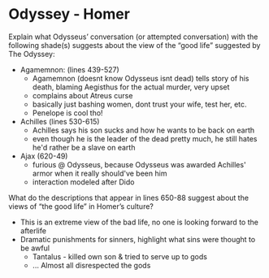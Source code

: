 # Odyssey - Homer


Explain what Odysseus’ conversation (or attempted conversation) with the  
following shade(s) suggests about the view of the “good life” suggested by The Odyssey:
* Agamemnon: (lines 439-527)
	* Agamemnon (doesnt know Odysseus isnt dead) tells story of his death, blaming Aegisthus for the actual murder, very upset
	* complains about Atreus curse
	* basically just bashing women, dont trust your wife, test her, etc.
	* Penelope is cool tho!
* Achilles (lines 530-615)
	* Achilles says his son sucks and how he wants to be back on earth
	* even though he is the leader of the dead pretty much, he still hates he'd rather be a slave on earth
* Ajax (620-49)
	* furious @ Odysseus, because Odysseus was awarded Achilles'  armor when it really should've been him
	* interaction modeled after Dido

What do the descriptions that appear in lines 650-88 suggest about the views of “the good life” in Homer’s culture?
* This is an extreme view of the bad life, no one is looking forward to the afterlife
* Dramatic punishments for sinners, highlight what sins were thought to be awful
	* Tantalus - killed own son & tried to serve up to gods
	* ... Almost all disrespected the gods
